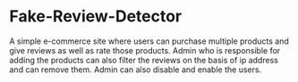 # Fake-Review-Detector
A simple e-commerce site where users can purchase multiple products and give reviews as well as rate those products.
Admin who is responsible for adding the products can also filter the reviews on the basis of ip address and can remove them. Admin can also disable and enable the users.
